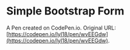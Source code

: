 # Simple Bootstrap Form

A Pen created on CodePen.io. Original URL: [https://codepen.io/lyl18/pen/wvEEGdw](https://codepen.io/lyl18/pen/wvEEGdw).

